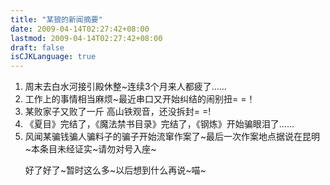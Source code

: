 ```yaml
---
title: "某狼的新闻摘要"
date: 2009-04-14T02:27:42+08:00
lastmod: 2009-04-14T02:27:42+08:00
draft: false
isCJKLanguage: true
---
```


<ol><li>周末去白水河接引殿休整~连续3个月来人都疲了……
</li><li>工作上的事情相当麻烦~最近串口又开始纠结的闹别扭= =！
</li><li>某败家子又败了一斤 高山铁观音，还没拆封= =!
</li><li>《夏目》完结了，《魔法禁书目录》完结了，《钢炼》开始骗眼泪了……
</li><li><div>风闻某骗钱骗人骗料子的骗子开始流窜作案了~最后一次作案地点据说在昆明~本条目未经证实~请勿对号入座~
</div><p>好了好了~暂时这么多~以后想到什么再说~喵~</p></li></ol>